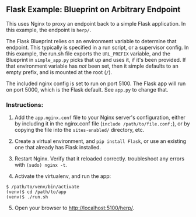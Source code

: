 ## Flask Example: Blueprint on Arbitrary Endpoint

This uses Nginx to proxy an endpoint back to a simple Flask application. In this example, the endpoint is `herp/`.

The Flask Blueprint relies on an environment variable to determine that endpoint. This typically is specified in a run script, or a supervisor config. In this example, the run.sh file exports the `URL_PREFIX` variable, and the Blueprint in `simple_app.py` picks that up and uses it, if it's been provided. If that environment variable has *not* been set, then it simple defaults to an empty prefix, and is mounted at the root (`/`).

The included nginx config is set to run on port 5100. The Flask app will run on port 5000, which is the Flask default. See `app.py` to change that.

### Instructions:

1. Add the `app.nginx.conf` file to your Nginx server's configuration, either by including it in the nginx.conf file (`include /path/to/file.conf;`), or by copying the file into the `sites-enabled/` directory, etc.

2. Create a virtual environment, and `pip install Flask`, or use an existing one that already has Flask installed.

3. Restart Nginx. Verify that it reloaded correctly. troubleshoot any errors with `(sudo) nginx -t`.

4. Activate the virtualenv, and run the app:

```
$ /path/to/venv/bin/activate
(venv)$ cd /path/to/app
(venv)$ ./run.sh
```

5. Open your browser to [http://localhost:5100/herp/](http://localhost:5100/herp/).

